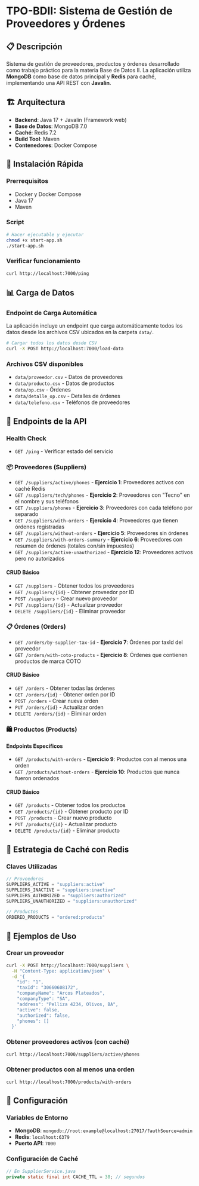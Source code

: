 # TPO-BDII: Sistema de Gestión de Proveedores y Órdenes

## 📋 Descripción

Sistema de gestión de proveedores, productos y órdenes desarrollado como trabajo práctico para la materia Base de Datos II. La aplicación utiliza **MongoDB** como base de datos principal y **Redis** para caché, implementando una API REST con **Javalin**.

## 🏗️ Arquitectura

- **Backend**: Java 17 + Javalin (Framework web)
- **Base de Datos**: MongoDB 7.0
- **Caché**: Redis 7.2
- **Build Tool**: Maven
- **Contenedores**: Docker Compose

## 🚀 Instalación Rápida

### Prerrequisitos
- Docker y Docker Compose
- Java 17
- Maven

### Script
```bash
# Hacer ejecutable y ejecutar
chmod +x start-app.sh
./start-app.sh
```


### Verificar funcionamiento
```bash
curl http://localhost:7000/ping
```

## 📊 Carga de Datos

### Endpoint de Carga Automática
La aplicación incluye un endpoint que carga automáticamente todos los datos desde los archivos CSV ubicados en la carpeta `data/`.

```bash
# Cargar todos los datos desde CSV
curl -X POST http://localhost:7000/load-data
```

### Archivos CSV disponibles
- `data/proveedor.csv` - Datos de proveedores
- `data/producto.csv` - Datos de productos  
- `data/op.csv` - Órdenes
- `data/detalle_op.csv` - Detalles de órdenes
- `data/telefono.csv` - Teléfonos de proveedores


## 🔗 Endpoints de la API

### Health Check
- `GET /ping` - Verificar estado del servicio

### 📦 Proveedores (Suppliers)

- `GET /suppliers/active/phones` - **Ejercicio 1**: Proveedores activos con caché Redis
- `GET /suppliers/tech/phones` - **Ejercicio 2**: Proveedores con "Tecno" en el nombre y sus teléfonos
- `GET /suppliers/phones` - **Ejercicio 3**: Proveedores con cada teléfono por separado
- `GET /suppliers/with-orders` - **Ejercicio 4**: Proveedores que tienen órdenes registradas
- `GET /suppliers/without-orders` - **Ejercicio 5**: Proveedores sin órdenes
- `GET /suppliers/with-orders-summary` - **Ejercicio 6**: Proveedores con resumen de órdenes (totales con/sin impuestos)
- `GET /suppliers/active-unauthorized` - **Ejercicio 12**: Proveedores activos pero no autorizados

#### CRUD Básico
- `GET /suppliers` - Obtener todos los proveedores
- `GET /suppliers/{id}` - Obtener proveedor por ID
- `POST /suppliers` - Crear nuevo proveedor
- `PUT /suppliers/{id}` - Actualizar proveedor
- `DELETE /suppliers/{id}` - Eliminar proveedor

### 📋 Órdenes (Orders)

- `GET /orders/by-supplier-tax-id` - **Ejercicio 7**: Órdenes por taxId del proveedor
- `GET /orders/with-coto-products` - **Ejercicio 8**: Órdenes que contienen productos de marca COTO

#### CRUD Básico
- `GET /orders` - Obtener todas las órdenes
- `GET /orders/{id}` - Obtener orden por ID
- `POST /orders` - Crear nueva orden
- `PUT /orders/{id}` - Actualizar orden
- `DELETE /orders/{id}` - Eliminar orden

### 🛍️ Productos (Products)

#### Endpoints Específicos
- `GET /products/with-orders` - **Ejercicio 9**: Productos con al menos una orden
- `GET /products/without-orders` - **Ejercicio 10**: Productos que nunca fueron ordenados

#### CRUD Básico
- `GET /products` - Obtener todos los productos
- `GET /products/{id}` - Obtener producto por ID
- `POST /products` - Crear nuevo producto
- `PUT /products/{id}` - Actualizar producto
- `DELETE /products/{id}` - Eliminar producto

## 💾 Estrategia de Caché con Redis

### Claves Utilizadas
```java
// Proveedores
SUPPLIERS_ACTIVE = "suppliers:active"
SUPPLIERS_INACTIVE = "suppliers:inactive" 
SUPPLIERS_AUTHORIZED = "suppliers:authorized"
SUPPLIERS_UNAUTHORIZED = "suppliers:unauthorized"

// Productos
ORDERED_PRODUCTS = "ordered:products"
```


## 📝 Ejemplos de Uso

### Crear un proveedor
```bash
curl -X POST http://localhost:7000/suppliers \
  -H "Content-Type: application/json" \
  -d '{
    "id": "1",
    "taxId": "30660608172",
    "companyName": "Arcos Plateados",
    "companyType": "SA",
    "address": "Pelliza 4234, Olivos, BA",
    "active": false,
    "authorized": false,
    "phones": []
  }'
```

### Obtener proveedores activos (con caché)
```bash
curl http://localhost:7000/suppliers/active/phones
```

### Obtener productos con al menos una orden
```bash
curl http://localhost:7000/products/with-orders
```

## 🔧 Configuración

### Variables de Entorno
- **MongoDB**: `mongodb://root:example@localhost:27017/?authSource=admin`
- **Redis**: `localhost:6379`
- **Puerto API**: `7000`

### Configuración de Caché
```java
// En SupplierService.java
private static final int CACHE_TTL = 30; // segundos
```
